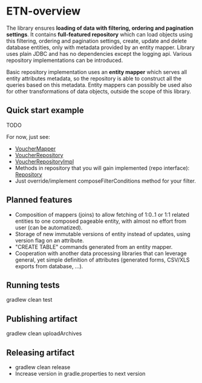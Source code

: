 # ETN-overview

The library ensures **loading of data with filtering, ordering and pagination settings**.
It contains **full-featured repository** which can load objects using this filtering, ordering and pagination settings,
create, update and delete database entities, only with metadata provided by an entity mapper. Library uses plain JDBC and has no dependencies except the logging api.
Various repository implementations can be introduced.

Basic repository implementation uses an **entity mapper** which serves all entity attributes metadata, so the repository is able to construct all the queries
based on this metadata. Entity mappers can possibly be used also for other transformations of data objects, outside the scope of this library.  

## Quick start example

TODO

For now, just see:
 * [VoucherMapper](https://git.etnetera.cz/etn-libs/etn-overview/blob/master/src/test/java/cz/etn/overview/repo/VoucherMapper.java)
 * [VoucherRepository](https://git.etnetera.cz/etn-libs/etn-overview/blob/master/src/test/java/cz/etn/overview/repo/VoucherRepository.java)
 * [VoucherRepositoryImpl](https://git.etnetera.cz/etn-libs/etn-overview/blob/master/src/test/java/cz/etn/overview/repo/VoucherRepositoryImpl.java)
 * Methods in repository that you will gain implemented (repo interface): [Repository](https://git.etnetera.cz/etn-libs/etn-overview/blob/master/src/main/java/cz/etn/overview/repo/Repository.java)
 * Just override/implement composeFilterConditions method for your filter.

## Planned features
 * Composition of mappers (joins) to allow fetching of 1:0..1 or 1:1 related entities to one composed pageable entity, with almost no effort from user (can be automatized).
 * Storage of new immutable versions of entity instead of updates, using version flag on an attribute.
 * "CREATE TABLE" commands generated from an entity mapper.
 * Cooperation with another data processing libraries that can leverage general, yet simple definition of attributes (generated forms, CSV/XLS exports from database, ...).

## Running tests

gradlew clean test

## Publishing artifact

gradlew clean uploadArchives

## Releasing artifact

* gradlew clean release
* Increase version in gradle.properties to next version
